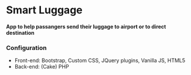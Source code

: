 # Smart Luggage

#### App to help passangers send their luggage to airport or to direct destination

### Configuration
- Front-end: Bootstrap, Custom CSS, JQuery plugins, Vanilla JS, HTML5
- Back-end: (Cake) PHP